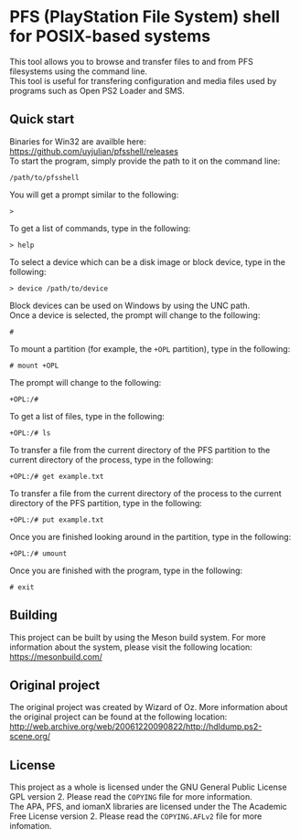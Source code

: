 # PFS (PlayStation File System) shell for POSIX-based systems

This tool allows you to browse and transfer files to and from PFS filesystems 
using the command line.  
This tool is useful for transfering configuration and media files used by 
programs such as Open PS2 Loader and SMS.  

## Quick start

Binaries for Win32 are availble here: https://github.com/uyjulian/pfsshell/releases  
To start the program, simply provide the path to it on the command line: 
```
/path/to/pfsshell
```
You will get a prompt similar to the following:
```
> 
```
To get a list of commands, type in the following:
```
> help
```
To select a device which can be a disk image or block device, type in the following:
```
> device /path/to/device
```
Block devices can be used on Windows by using the UNC path.  
Once a device is selected, the prompt will change to the following:
```
# 
```
To mount a partition (for example, the `+OPL` partition), type in the following:
```
# mount +OPL
```
The prompt will change to the following:
```
+OPL:/#
```
To get a list of files, type in the following:
```
+OPL:/# ls
```
To transfer a file from the current directory of the PFS partition to the current directory of the process, type in the following:  
```
+OPL:/# get example.txt
```
To transfer a file from the current directory of the process to the current directory of the PFS partition, type in the following:  
```
+OPL:/# put example.txt
```
Once you are finished looking around in the partition, type in the following:
```
+OPL:/# umount
```
Once you are finished with the program, type in the following:
```
# exit
```

## Building

This project can be built by using the Meson build system. For more information
about the system, please visit the following location: https://mesonbuild.com/

## Original project

The original project was created by Wizard of Oz. More information about the 
original project can be found at the following location:
http://web.archive.org/web/20061220090822/http://hdldump.ps2-scene.org/

## License

This project as a whole is licensed under the GNU General Public License GPL 
version 2. Please read the `COPYING` file for more information.  
The APA, PFS, and iomanX libraries are licensed under the The Academic Free 
License version 2. Please read the `COPYING.AFLv2` file for more infomation.  

